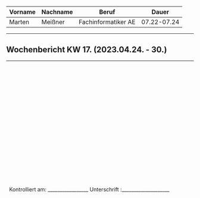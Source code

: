 #

| Vorname | Nachname | Beruf | Dauer |
|---|---|---|---|
|Marten| Meißner|Fachinformatiker AE|07.22-07.24|
---

## Wochenbericht KW 17.  (2023.04.24. - 30.)

---

&nbsp;
\
\
\
\
\
\
\
\
\
\
\
\
\
\
\
\
\
\
\
&nbsp;
Kontrolliert am: _________________ Unterschrift  :____________________
